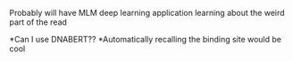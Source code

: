 Probably will have MLM deep learning application learning about the weird part of the read

*Can I use DNABERT??
*Automatically recalling the binding site would be cool
